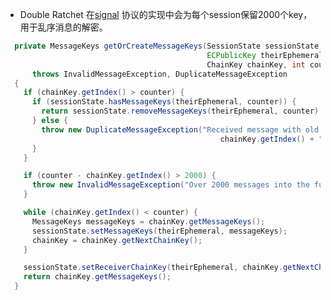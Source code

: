 * Double Ratchet 在[signal](https://github.com/signalapp/libsignal-protocol-java/blob/fde96d22004f32a391554e4991e4e1f0a14c2d50/java/src/main/java/org/whispersystems/libsignal/SessionCipher.java)
  协议的实现中会为每个session保留2000个key，用于乱序消息的解密。
```java
  private MessageKeys getOrCreateMessageKeys(SessionState sessionState,
                                             ECPublicKey theirEphemeral,
                                             ChainKey chainKey, int counter)
      throws InvalidMessageException, DuplicateMessageException
  {
    if (chainKey.getIndex() > counter) {
      if (sessionState.hasMessageKeys(theirEphemeral, counter)) {
        return sessionState.removeMessageKeys(theirEphemeral, counter);
      } else {
        throw new DuplicateMessageException("Received message with old counter: " +
                                                chainKey.getIndex() + " , " + counter);
      }
    }

    if (counter - chainKey.getIndex() > 2000) {
      throw new InvalidMessageException("Over 2000 messages into the future!");
    }

    while (chainKey.getIndex() < counter) {
      MessageKeys messageKeys = chainKey.getMessageKeys();
      sessionState.setMessageKeys(theirEphemeral, messageKeys);
      chainKey = chainKey.getNextChainKey();
    }

    sessionState.setReceiverChainKey(theirEphemeral, chainKey.getNextChainKey());
    return chainKey.getMessageKeys();
  }
```

